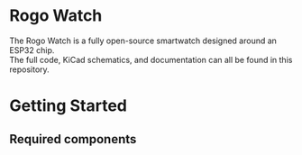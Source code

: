 # Rogo Watch

The Rogo Watch is a fully open-source smartwatch designed around an ESP32 chip.  
The full code, KiCad schematics, and documentation can all be found in this repository.  

# Getting Started  
## Required components
